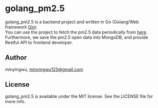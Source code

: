 # golang_pm2.5
golang_pm2.5 is a backend project and written in Go (Golang/Web framework [Gin](https://github.com/gin-gonic/gin)).  
You can use the project to fetch the pm2.5 data periodically from [here](https://data.gov.tw/dataset/34827).  
Furthermore, we save the pm2.5 open data into MongoDB, and provide Restful API to frontend developer. 


## Author

minyingwu, minyingwu123@gmail.com


## License

golang_pm2.5 is available under the MIT license. See the LICENSE file for more info.
